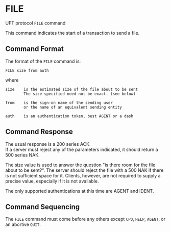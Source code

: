 # FILE

UFT protocol `FILE` command

This command indicates the start of a transaction to send a file.

## Command Format

The format of the `FILE` command is:

    FILE size from auth

where

    size    is the estimated size of the file about to be sent
            The size specified need not be exact. (see below)

    from    is the sign-on name of the sending user
            or the name of an equivalent sending entity

    auth    is an authentication token, best AGENT or a dash

## Command Response

The usual response is a 200 series ACK. <br/>
If a server must reject any of the parameters indicated,
it should return a 500 series NAK.

The size value is used to answer the question "is there room
for the file about to be sent?". The server should reject
the file with a 500 NAK if there is not sufficient space for it.
Clients, however, are not required to supply a precise value,
especially if it is not available.

The only supported authentications at this time are AGENT and IDENT.

## Command Sequencing

The `FILE` command must come before any others except 
`CPQ`, `HELP`, `AGENT`, or an abortive `QUIT`.


